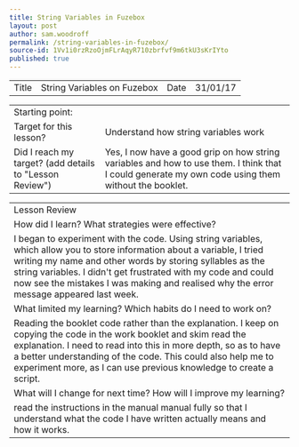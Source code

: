 ```yaml
---
title: String Variables in Fuzebox
layout: post
author: sam.woodroff
permalink: /string-variables-in-fuzebox/
source-id: 1Vv1i0rzRzoOjmFLrAqyR710zbrfvf9m6tkU3sKrIYto
published: true
---
```

<table>
  <tr>
    <td>Title</td>
    <td>String Variables on Fuzebox</td>
    <td>Date</td>
    <td>31/01/17</td>
  </tr>
</table>


<table>
  <tr>
    <td>Starting point:</td>
    <td></td>
  </tr>
  <tr>
    <td>Target for this lesson?</td>
    <td>Understand how string variables work</td>
  </tr>
  <tr>
    <td>Did I reach my target? 
(add details to "Lesson Review")</td>
    <td> Yes, I now have a good grip on how string variables and how to use them. I think that I could generate my own code using them without the booklet.</td>
  </tr>
</table>


<table>
  <tr>
    <td>Lesson Review</td>
  </tr>
  <tr>
    <td>How did I learn? What strategies were effective? </td>
  </tr>
  <tr>
    <td>I began to experiment with the code. Using string variables, which allow you to store information about a variable, I tried writing my name  and other words by storing syllables as the string variables. I didn't get frustrated with my code and could now see the mistakes I was making and realised why the error message appeared last week.</td>
  </tr>
  <tr>
    <td>What limited my learning? Which habits do I need to work on? </td>
  </tr>
  <tr>
    <td>Reading the booklet code rather than the explanation. I keep on  copying the code in the work booklet and skim read the explanation. I need to read into this in more depth, so as to have a better understanding of the code. This could also help me to experiment more, as I can use previous knowledge to create a script.</td>
  </tr>
  <tr>
    <td>What will I change for next time? How will I improve my learning?</td>
  </tr>
  <tr>
    <td>read the instructions in the manual manual fully so that I understand what the code  I have written actually means and how it works.</td>
  </tr>
</table>


